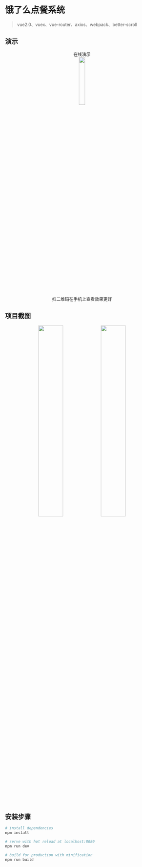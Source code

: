 # 饿了么点餐系统

> vue2.0、vuex、vue-router、axios、webpack、better-scroll

## 演示

<div align=center>在线演示</div>

<div align=center>
<img src="https://static.oschina.net/uploads/space/2017/0207/180535_4FSI_2493500.png" width="20%">
<div>扫二维码在手机上查看效果更好</div>
</div>

## 项目截图

<div align=center>
	<img src="https://github.com/LeaderAndMaster/vue2-element/blob/master/static/img/demo1.jpeg" width="40%">
	<img src="https://github.com/LeaderAndMaster/vue2-element/blob/master/static/img/demo2.jpeg" width="40%">
</div>

## 安装步骤

``` bash
# install dependencies
npm install

# serve with hot reload at localhost:8080
npm run dev

# build for production with minification
npm run build
```
